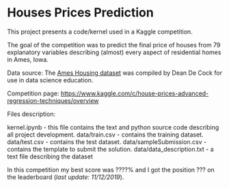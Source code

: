 # Houses Prices Prediction

This project presents a code/kernel used in a Kaggle competition.

The goal of the competition was to predict the final price of houses from 79 explanatory variables describing (almost) every aspect of residential homes in Ames, Iowa.

Data source: The [Ames Housing dataset](http://www.amstat.org/publications/jse/v19n3/decock.pdf) was compiled by Dean De Cock for use in data science education.

Competition page: https://www.kaggle.com/c/house-prices-advanced-regression-techniques/overview

Files description:

kernel.ipynb - this file contains the text and python source code describing all project development.
data/train.csv - contains the training dataset.
data/test.csv - contains the test dataset.
data/sampleSubmission.csv - contains the template to submit the solution.
data/data_description.txt - a text file describing the dataset

In this competition my best score was ????% and I got the position ??? on the leaderboard (_last update: 11/12/2019_).